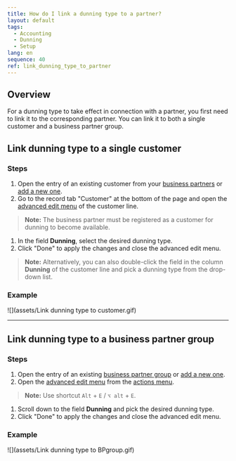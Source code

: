 ```yaml
---
title: How do I link a dunning type to a partner?
layout: default
tags:
  - Accounting
  - Dunning
  - Setup
lang: en
sequence: 40
ref: link_dunning_type_to_partner
---
```


## Overview
For a dunning type to take effect in connection with a partner, you first need to link it to the corresponding partner. You can link it to both a single customer and a business partner group.

## Link dunning type to a single customer

### Steps
1. Open the entry of an existing customer from your [business partners](Menu) or [add a new one](New_business_partner_customer).
1. Go to the record tab "Customer" at the bottom of the page and open the [advanced edit menu](Open_AdvancedEditTab) of the customer line.
 >**Note:** The business partner must be registered as a customer for dunning to become available.

1. In the field **Dunning**, select the desired dunning type.
1. Click "Done" to apply the changes and close the advanced edit menu.
 >**Note:** Alternatively, you can also double-click the field in the column **Dunning** of the customer line and pick a dunning type from the drop-down list.

### Example
![](assets/Link dunning type to customer.gif)

---

## Link dunning type to a business partner group

### Steps
1. Open the entry of an existing [business partner group](Menu) or [add a new one](New_Business_Partner_Group).
1. Open the [advanced edit menu](ViewModes#adv-edit) from the [actions menu](StartAction#actions-menu).
 >**Note:** Use shortcut `Alt` + `E` / `⌥ alt` + `E`.

1. Scroll down to the field **Dunning** and pick the desired dunning type.
1. Click "Done" to apply the changes and close the advanced edit menu.

### Example
![](assets/Link dunning type to BPgroup.gif)
